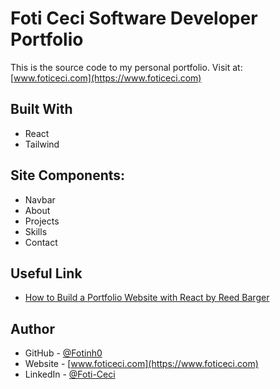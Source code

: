 # Foti Ceci Software Developer Portfolio

This is the source code to my personal portfolio.
Visit at: [www.foticeci.com](https://www.foticeci.com)


## Built With

- React 
- Tailwind


## Site Components:

- Navbar
- About
- Projects
- Skills
- Contact


## Useful Link 

- [How to Build a Portfolio Website with React by Reed Barger](https://www.freecodecamp.org/news/build-portfolio-website-react/)
## Author

- GitHub - [@Fotinh0](https://github.com/fotinh0)
- Website - [www.foticeci.com](https://www.foticeci.com) 
- LinkedIn - [@Foti-Ceci](https://www.linkedin.com/in/foti-ceci/)
